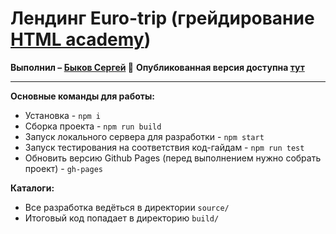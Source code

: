 # Лендинг Euro-trip (грейдирование [HTML academy](https://htmlacademy.ru))

**Выполнил – [Быков Сергей](https://t.me/dreadwood) 🦁**
**Опубликованная версия доступна [тут](https://dreadwood.github.io/euro-trip/)**

---

**Основные команды для работы:**

* Установка - `npm i`
* Сборка проекта - `npm run build`
* Запуск локального сервера для разработки - `npm start`
* Запуск тестирования на соответствия код-гайдам - `npm run test`
* Обновить версию Github Pages (перед выполнением нужно собрать проект) - `gh-pages`

**Каталоги:**

* Все разработка ведёться в директории `source/`
* Итоговый код попадает в директорию `build/`

